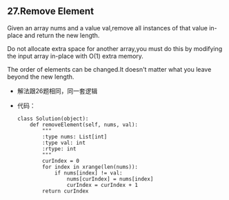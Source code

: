 ## 27.Remove Element
Given an array nums and a value val,remove all instances of that value in-place and return the new length.

Do not allocate extra space for another array,you must do this by modifying the input array in-place with O(1) extra memory.

The order of elements can be changed.It doesn't matter what you leave beyond the new length.

* 解法跟26题相同，同一套逻辑

* 代码：

	```
	class Solution(object):
	    def removeElement(self, nums, val):
	        """
	        :type nums: List[int]
	        :type val: int
	        :rtype: int
	        """
	        curIndex = 0
	        for index in xrange(len(nums)):
	            if nums[index] != val:
	                nums[curIndex] = nums[index]
	                curIndex = curIndex + 1
	        return curIndex
	```